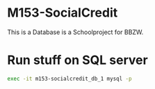 # M153-SocialCredit
This is a Database is a Schoolproject for BBZW.



# Run stuff on SQL server
``` bash
exec -it m153-socialcredit_db_1 mysql -p
```
